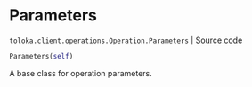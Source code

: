 # Parameters
`toloka.client.operations.Operation.Parameters` | [Source code](https://github.com/Toloka/toloka-kit/blob/v1.2.3/src/client/operations.py#L89)

```python
Parameters(self)
```

A base class for operation parameters.

